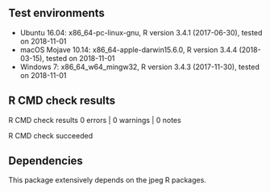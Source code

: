## Test environments
* Ubuntu 16.04: x86_64-pc-linux-gnu, R version 3.4.1 (2017-06-30), tested on 2018-11-01
* macOS Mojave 10.14: x86_64-apple-darwin15.6.0, R version 3.4.4 (2018-03-15), tested on 2018-11-01
* Windows 7: x86_64_w64_mingw32, R version 3.4.3 (2017-11-30), tested on 2018-11-01

## R CMD check results
R CMD check results
0 errors | 0 warnings | 0 notes

R CMD check succeeded

## Dependencies
This package extensively depends on the jpeg R packages.
